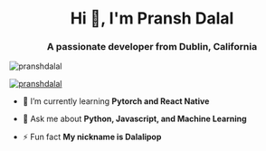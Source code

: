 <h1 align="center">Hi 👋, I'm Pransh Dalal</h1>
<h3 align="center">A passionate developer from Dublin, California</h3>

<p align="left"> <img src="https://komarev.com/ghpvc/?username=pranshdalal&label=Profile%20views&color=0e75b6&style=flat" alt="pranshdalal" /> </p>

<p align="left"> <a href="https://github.com/ryo-ma/github-profile-trophy"><img src="https://github-profile-trophy.vercel.app/?username=pranshdalal" alt="pranshdalal" /></a> </p>

- 🌱 I’m currently learning **Pytorch and React Native**

- 💬 Ask me about **Python, Javascript, and Machine Learning**

- ⚡ Fun fact **My nickname is Dalalipop**





